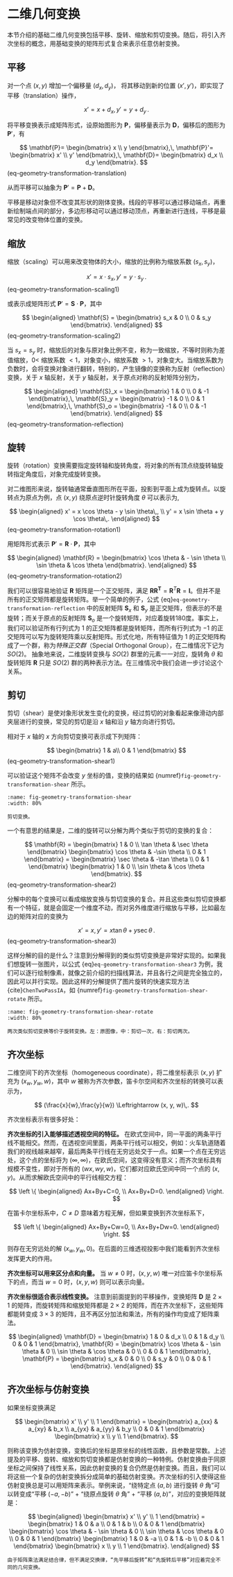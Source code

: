 # 二维几何变换

本节介绍的基础二维几何变换包括平移、旋转、缩放和剪切变换。随后，将引入齐次坐标的概念，用基础变换的矩阵形式复合来表示任意仿射变换。

## 平移

对一个点 $(x,y)$ 增加一个偏移量 $(d_x, d_y)$，
将其移动到新的位置 $(x',y')$，即实现了平移（translation）操作，

$$
    x'=x+d_x,\,y'=y+d_y\,.
$$

将平移变换表示成矩阵形式，设原始图形为 $\mathbf{P}$，偏移量表示为 $\mathbf{D}$，偏移后的图形为 $\mathbf{P}'$，有

$$
    \mathbf{P}=
    \begin{bmatrix}
        x \\
        y
    \end{bmatrix},\,
    \mathbf{P}'=
    \begin{bmatrix}
        x' \\
        y'
    \end{bmatrix},\,
    \mathbf{D}=
    \begin{bmatrix}
        d_x \\
        d_y
    \end{bmatrix}.
$$ (eq-geometry-transformation-translation)

从而平移可以抽象为 $\mathbf{P}'=\mathbf{P}+\mathbf{D}$。

平移是移动对象但不改变其形状的刚体变换。线段的平移可以通过移动端点，再重新绘制端点间的部分，多边形移动可以通过移动顶点，再重新进行连线，平移是最常见的改变物体位置的变换。

## 缩放

缩放（scaling）可以用来改变物体的大小，缩放的比例称为缩放系数 $(s_x,s_y)$，

$$
    x'=x \cdot s_x,\,y' = y \cdot s_y\,.
$$ (eq-geometry-transformation-scaling1)

或表示成矩阵形式 $\mathbf{P}'=\mathbf{S} \cdot \mathbf{P}$，其中

$$
    \begin{aligned}
        \mathbf{S} = 
        \begin{bmatrix}
            s_x & 0 \\
            0 & s_y
        \end{bmatrix}.
    \end{aligned}
$$ (eq-geometry-transformation-scaling2)

当 $s_x=s_y$ 时，缩放后的对象与原对象比例不变，称为一致缩放，不等时则称为差值缩放，$0<$ 缩放系数 $<1$，对象变小，缩放系数 $>1$，对象变大。当缩放系数为负数时，会将变换对象进行翻转，特别的，产生镜像的变换称为反射（reflection）变换，关于 $x$ 轴反射，关于 $y$ 轴反射，关于原点对称的反射矩阵分别为，

$$
    \begin{aligned}
        \mathbf{S}_x = 
        \begin{bmatrix}
            1 & 0 \\
            0 & -1
        \end{bmatrix},\,
        \mathbf{S}_y = 
        \begin{bmatrix}
            -1 & 0 \\
            0 & 1
        \end{bmatrix},\,
        \mathbf{S}_o = 
        \begin{bmatrix}
            -1 & 0 \\
            0 & -1
        \end{bmatrix}.
    \end{aligned}
$$ (eq-geometry-transformation-reflection)

## 旋转

旋转（rotation）变换需要指定旋转轴和旋转角度，将对象的所有顶点绕旋转轴旋转指定角度后，对象完成旋转变换。

对二维图形来说，旋转轴通常垂直图形所在平面，投影到平面上成为旋转点。以旋转点为原点为例，点 $(x,y)$ 绕原点逆时针旋转角度 $\theta$ 可以表示为,

$$
    \begin{aligned}
        x' = x \cos \theta - y \sin \theta\,, \\
        y' = x \sin \theta + y \cos \theta\,.
    \end{aligned}
$$ (eq-geometry-transformation-rotation1)

用矩阵形式表示 $\mathbf{P}'=\mathbf{R} \cdot \mathbf{P}$，其中

$$
    \begin{aligned}
        \mathbf{R} = 
        \begin{bmatrix}
            \cos \theta & - \sin \theta \\
            \sin \theta & \cos \theta
        \end{bmatrix}.
    \end{aligned}
$$ (eq-geometry-transformation-rotation2)

我们可以很容易地验证 $\mathbf{R}$ 矩阵是一个正交矩阵，满足 $\mathbf{R}\mathbf{R^T}=\mathbf{R}^T\mathbf{R}=\mathbf{I}$。但并不是所有的正交矩阵都是旋转矩阵。举一个简单的例子，公式 {eq}`eq-geometry-transformation-reflection` 中的反射矩阵 $\mathbf{S}_x$ 和 $\mathbf{S}_y$ 是正交矩阵，但表示的不是旋转；而关于原点的反射矩阵 $\mathbf{S}_o$ 是一个旋转矩阵，对应着旋转180度。事实上，我们可以验证所有行列式为 $1$ 的正交矩阵都是旋转矩阵，而所有行列式为 $-1$ 的正交矩阵可以写为旋转矩阵乘以反射矩阵。形式化地，所有特征值为 $1$ 的正交矩阵构成了一个群，称为*特殊正交群*（Special Orthogonal Group），在二维情况下记为 $SO(2)$。
抽象地来说，二维旋转变换与 $SO(2)$ 群里的元素一一对应，旋转角 $\theta$ 和旋转矩阵 $\mathbf{R}$ 只是 $SO(2)$ 群的两种表示方法。在三维情况中我们会进一步讨论这个关系。

## 剪切

剪切（shear）是使对象形状发生变化的变换，经过剪切的对象看起来像滑动内部夹层进行的变换，常见的剪切是沿 $x$ 轴和沿 $y$ 轴方向进行剪切。

相对于 $x$ 轴的 $x$ 方向剪切变换可表示成下列矩阵：

$$
    \begin{bmatrix}
            1 & a\\
            0 & 1
        \end{bmatrix}
$$ (eq-geometry-transformation-shear1)

可以验证这个矩阵不会改变 $y$ 坐标的值，变换的结果如 {numref}`fig-geometry-transformation-shear` 所示。

```{figure} fig/shear.png
:name: fig-geometry-transformation-shear
:width: 80%

剪切变换。
```

一个有意思的结果是，二维的旋转可以分解为两个类似于剪切的变换的复合：

$$
   \mathbf{R} = 
    \begin{bmatrix}
        1 & 0 \\
        \tan \theta & \sec \theta
    \end{bmatrix}
    \begin{bmatrix}
        \cos \theta & -\sin \theta \\
        0 & 1
    \end{bmatrix}
    = \begin{bmatrix}
        \sec \theta & -\tan \theta \\
        0 & 1
    \end{bmatrix}
    \begin{bmatrix}
        1 & 0 \\
        \sin \theta & \cos \theta
    \end{bmatrix}.
$$ (eq-geometry-transformation-shear2)

分解中的每个变换可以看成缩放变换与剪切变换的复合。并且这些类似剪切变换都有一个特征，就是会固定一个维度不动，而对另外维度进行缩放与平移，比如最左边的矩阵对应的变换为

$$
    x' = x,\,y' = x\tan \theta  + y\sec \theta \,.
$$ (eq-geometry-transformation-shear3)

这样分解的目的是什么？注意到分解得到的类似剪切变换是非常好实现的。如果我们想旋转一张图片，以公式 {eq}`eq-geometry-transformation-shear3` 为例，我们可以逐行绘制像素，就像之前介绍的扫描线算法，并且各行之间是完全独立的，因此可以并行实现。因此这样的分解提供了图片旋转的快速实现方法 {cite}`ChenTwoPassIA`，如 {numref}`fig-geometry-transformation-shear-rotate` 所示。


```{figure} fig/shear-rotate.png
:name: fig-geometry-transformation-shear-rotate
:width: 80%

两次类似剪切变换等价于旋转变换。左：原图像，中：剪切一次，右：剪切两次。
```

## 齐次坐标

二维空间下的齐次坐标（homogeneous coordinate），将二维坐标表示 $(x, y)$ 扩充为 $(x_w, y_w, w)$，其中 $w$ 被称为齐次参数，笛卡尔空间和齐次坐标的转换可以表示为，

$$
    (\frac{x}{w},\frac{y}{w}) \Leftrightarrow (x, y, w)\,.
$$

齐次坐标表示有很多好处：

**齐次坐标的引入能够描述透视空间的特征。**
在欧式空间中，同一平面的两条平行线不能相交。然而，在透视空间里面，两条平行线可以相交，例如：火车轨道随着我们的视线越来越窄，最后两条平行线在无穷远处交于一点。如果一个点在无穷远处，这个点的坐标将为 $(\infty,\infty)$，在欧氏空间，这变得没有意义；而齐次坐标具有规模不变性，即对于所有的 $(wx,wy,w)$，它们都对应欧氏空间中同一个点的 $(x,y)$。从而求解欧氏空间中的平行线相交方程：

$$
    \left \{
        \begin{aligned}
        Ax+By+C=0, \\
        Ax+By+D=0.
        \end{aligned}
    \right.
$$

在笛卡尔坐标系中，$C\neq D$ 意味着方程无解，但如果变换到齐次坐标系下，

$$
    \left \{
        \begin{aligned}
        Ax+By+Cw=0, \\
        Ax+By+Dw=0.
        \end{aligned}
    \right.
$$

则存在无穷远处的解 $(x_w, y_w, 0)$。在后面的三维透视投影中我们能看到齐次坐标发挥更大的作用。

**齐次坐标可以用来区分点和向量。**
当 $w \neq 0$ 时，$(x,y,w)$ 唯一对应笛卡尔坐标系下的点，而当 $w=0$ 时，$(x,y,w)$ 则可以表示向量。

**齐次坐标很适合表示线性变换。**
注意到前面提到的平移操作，变换矩阵 $\mathbf{D}$ 是 $2\times 1$ 的矩阵，而旋转矩阵和缩放矩阵都是 $2\times2$ 的矩阵，而在齐次坐标下，这些矩阵都能转变成 $3 \times 3$ 的矩阵，且不再区分加法和乘法，所有的操作均变成了矩阵乘法。

$$
     \begin{aligned}
        \mathbf{D} = 
        \begin{bmatrix}
            1 & 0 & d_x \\
            0 & 1 & d_y \\
            0 & 0 & 1
        \end{bmatrix},
        \mathbf{R} = 
        \begin{bmatrix}
            \cos \theta & - \sin \theta & 0 \\
            \sin \theta & \cos \theta & 0 \\
            0 & 0 & 1
        \end{bmatrix},
        \mathbf{P} = 
        \begin{bmatrix}
            s_x & 0 & 0 \\
            0 & s_y & 0 \\
            0 & 0 & 1
        \end{bmatrix}.
    \end{aligned}
$$

## 齐次坐标与仿射变换

如果坐标变换满足

$$
    \begin{bmatrix}
        x' \\
        y' \\
        1
    \end{bmatrix}
    =
    \begin{bmatrix}
        a_{xx} & a_{xy} & b_x \\
        a_{yx} & a_{yy} & b_y \\
        0 & 0 & 1
    \end{bmatrix}
    \begin{bmatrix}
        x \\
        y \\
        1
    \end{bmatrix}.
$$

则称该变换为仿射变换，变换后的坐标是原坐标的线性函数，且参数是常数。上述提及的平移、旋转、缩放和剪切变换都是仿射变换的一种特例。仿射变换由于同原坐标之间保持了线性关系，因此仿射变换的复合仍然是仿射变换。而且，我们可以将这些一个复杂的仿射变换拆分成简单的基础仿射变换。齐次坐标的引入使得这些仿射变换总是可以用矩阵来表示。举例来说，“绕特定点 $(a,b)$ 进行旋转 $\theta$ 角”可以转变成“平移 $(-a,-b)$” + “绕原点旋转 $\theta$ 角” + “平移 $(a,b)$”，对应的变换矩阵就是：

$$
     \begin{aligned}
         \begin{bmatrix}
            x' \\
            y' \\
            1
        \end{bmatrix}
         = 
        \begin{bmatrix}
            1 & 0 & a \\
            0 & 1 & b \\
            0 & 0 & 1
        \end{bmatrix}
        \begin{bmatrix}
            \cos \theta & - \sin \theta & 0 \\
            \sin \theta & \cos \theta & 0 \\
            0 & 0 & 1
        \end{bmatrix}
        \begin{bmatrix}
            1 & 0 & -a \\
            0 & 1 & -b \\
            0 & 0 & 1
        \end{bmatrix}
        \begin{bmatrix}
            x \\
            y \\
            1
        \end{bmatrix}.
    \end{aligned}
$$

```{hint}
由于矩阵乘法满足结合律，但不满足交换律，“先平移后旋转”和“先旋转后平移”对应着完全不同的几何变换。
```
